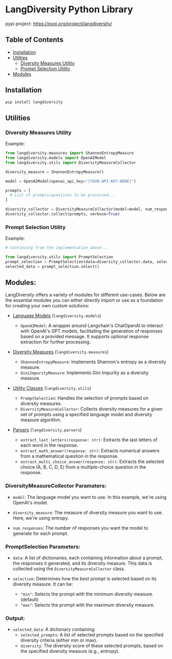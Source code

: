 # LangDiversity Python Library

pypi project: https://pypi.org/project/langdiversity/

## Table of Contents

- [Installation](#installation)
- [Utilties](#utilities)
  - [Diversity Measures Utility](#diversity-measures-utility)
  - [Prompt Selection Utility](#prompt-selection-utility)
- [Modules](#modules)

## Installation

```bash
pip install langdiversity
```

## Utilities

### Diversity Measures Utility

Example:

```python
from langdiversity.measures import ShannonEntropyMeasure
from langdiversity.models import OpenAIModel
from langdiversity.utils import DiversityMeasureCollector

diversity_measure = ShannonEntropyMeasure()

model = OpenAIModel(openai_api_key="[YOUR-API-KEY-HERE]")

prompts = [
  # List of prompts/questions to be processed...
]

diversity_collector = DiversityMeasureCollector(model=model, num_responses=5, diversity_measure=diversity_measure)
diversity_collector.collect(prompts, verbose=True)
```

### Prompt Selection Utility

Example:

```python
# Continuing from the implementation above...

from langdiversity.utils import PromptSelection
prompt_selection = PromptSelection(data=diversity_collector.data, selection="min")
selected_data = prompt_selection.select()
```

## Modules:

LangDiversity offers a variety of modules for different use-cases. Below are the essential modules you can either directly import or use as a foundation for creating your own custom solutions:

- [Language Models](https://github.com/lab-v2/langdiversity/tree/main/langdiversity/models) (`langdiversity.models`)

  - `OpenAIModel`: A wrapper around Langchain's ChatOpenAI to interact with OpenAI's GPT models, facilitating the generation of responses based on a provided message. It supports optional response extraction for further processing.

- [Diversity Measures](https://github.com/lab-v2/langdiversity/tree/main/langdiversity/measures) (`langdiversity.measures`)

  - `ShannonEntropyMeasure`: Implements Shannon's entropy as a diversity measure.
  - `GiniImpurityMeasure`: Implements Gini Impurity as a diversity measure.

- [Utility Classes](https://github.com/lab-v2/langdiversity/tree/main/langdiversity/utils) (`langdiversity.utils`)

  - `PromptSelection`: Handles the selection of prompts based on diversity measures.
  - `DiversityMeasureCollector`: Collects diversity measures for a given set of prompts using a specified language model and diversity measure algorithm.

- [Parsers](https://github.com/lab-v2/langdiversity/tree/main/langdiversity/parser) (`langdiversity.parsers`)
  - `extract_last_letters(response: str)`: Extracts the last letters of each word in the response.
  - `extract_math_answer(response: str)`: Extracts numerical answers from a mathematical question in the response.
  - `extract_multi_choice_answer(response: str)`: Extracts the selected choice (A, B, C, D, E) from a multiple-choice question in the response.

### DiversityMeasureCollector Paramaters:

- `model`: The language model you want to use. In this example, we're using OpenAI's model.

- `diversity_measure`: The measure of diversity measure you want to use. Here, we're using entropy.

- `num_responses`: The number of responses you want the model to generate for each prompt.

### PromptSelection Parameters:

- `data`: A list of dictionaries, each containing information about a prompt, the responses it generated, and its diversity measure. This data is collected using the `DiversityMeasureCollector` class.

- `selection`: Determines how the best prompt is selected based on its diversity measure. It can be:

  - `"min"`: Selects the prompt with the minimum diversity measure. (default)
  - `"max"`: Selects the prompt with the maximum diversity measure.

### Output:

- `selected_data`: A dictionary containing:
  - `selected_prompts`: A list of selected prompts based on the specified diversity criteria (either min or max).
  - `diversity`: The diversity score of these selected prompts, based on the specified diversity measure (e.g., entropy).
